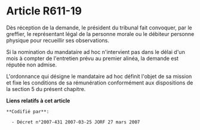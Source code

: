 # Article R611-19

Dès réception de la demande, le président du tribunal fait convoquer, par le greffier, le représentant légal de la personne
morale ou le débiteur personne physique pour recueillir ses observations.

Si la nomination du mandataire ad hoc n'intervient pas dans le délai d'un mois à compter de l'entretien prévu au premier
alinéa, la demande est réputée non admise.

L'ordonnance qui désigne le mandataire ad hoc définit l'objet de sa mission et fixe les conditions de sa rémunération
conformément aux dispositions de la section 5 du présent chapitre.

**Liens relatifs à cet article**

	**Codifié par**:

	  - Décret n°2007-431 2007-03-25 JORF 27 mars 2007
